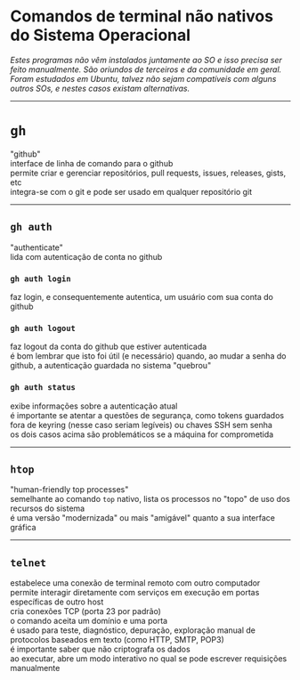 # Comandos de terminal não nativos do Sistema Operacional

_Estes programas não vêm instalados juntamente ao SO e isso precisa ser feito manualmente. São oriundos de terceiros e da comunidade em geral. Foram estudados em Ubuntu, talvez não sejam compatíveis com alguns outros SOs, e nestes casos existam alternativas._

---

# `gh`
"github"    
interface de linha de comando para o github  
permite criar e gerenciar repositórios, pull requests, issues, releases, gists, etc   
integra-se com o git e pode ser usado em qualquer repositório git

---

## `gh auth`
"authenticate"  
lida com autenticação de conta no github

### `gh auth login`
faz login, e consequentemente autentica, um usuário com sua conta do github

### `gh auth logout`
faz logout da conta do github que estiver autenticada   
é bom lembrar que isto foi útil (e necessário) quando, ao mudar a senha do github, a autenticação guardada no sistema "quebrou"

### `gh auth status`
exibe informações sobre a autenticação atual    
é importante se atentar a questões de segurança, como tokens guardados fora de keyring (nesse caso seriam legíveis) ou chaves SSH sem senha     
os dois casos acima são problemáticos se a máquina for comprometida

---

## `htop`
"human-friendly top processes"    
semelhante ao comando `top` nativo, lista os processos no "topo" de uso dos recursos do sistema   
é uma versão "modernizada" ou mais "amigável" quanto a sua interface gráfica    

---

## `telnet`
estabelece uma conexão de terminal remoto com outro computador  
permite interagir diretamente com serviços em execução em portas específicas de outro host  
cria conexões TCP (porta 23 por padrão)     
o comando aceita um domínio e uma porta     
é usado para teste, diagnóstico, depuração, exploração manual de protocolos baseados em texto (como HTTP, SMTP, POP3)    
é importante saber que não criptografa os dados     
ao executar, abre um modo interativo no qual se pode escrever requisições manualmente